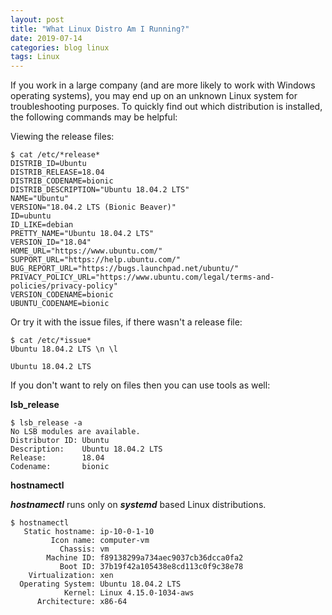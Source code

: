 ```yaml
---
layout: post
title: "What Linux Distro Am I Running?"
date: 2019-07-14
categories: blog linux
tags: Linux
---
```

If you work in a large company (and are more likely to work with Windows operating systems), you may end up on an unknown Linux system for troubleshooting purposes. To quickly find out which distribution is installed, the following commands may be helpful:

Viewing the release files:

```
$ cat /etc/*release*
DISTRIB_ID=Ubuntu
DISTRIB_RELEASE=18.04
DISTRIB_CODENAME=bionic
DISTRIB_DESCRIPTION="Ubuntu 18.04.2 LTS"
NAME="Ubuntu"
VERSION="18.04.2 LTS (Bionic Beaver)"
ID=ubuntu
ID_LIKE=debian
PRETTY_NAME="Ubuntu 18.04.2 LTS"
VERSION_ID="18.04"
HOME_URL="https://www.ubuntu.com/"
SUPPORT_URL="https://help.ubuntu.com/"
BUG_REPORT_URL="https://bugs.launchpad.net/ubuntu/"
PRIVACY_POLICY_URL="https://www.ubuntu.com/legal/terms-and-policies/privacy-policy"
VERSION_CODENAME=bionic
UBUNTU_CODENAME=bionic
```
Or try it with the issue files, if there wasn't a release file:

```
$ cat /etc/*issue*
Ubuntu 18.04.2 LTS \n \l

Ubuntu 18.04.2 LTS
```

If you don't want to rely on files then you can use tools as well:

**lsb_release**

```
$ lsb_release -a
No LSB modules are available.
Distributor ID: Ubuntu
Description:    Ubuntu 18.04.2 LTS
Release:        18.04
Codename:       bionic
```

**hostnamectl**

**_hostnamectl_** runs only on **_systemd_** based Linux distributions.

```
$ hostnamectl
   Static hostname: ip-10-0-1-10
         Icon name: computer-vm
           Chassis: vm
        Machine ID: f89138299a734aec9037cb36dcca0fa2
           Boot ID: 37b19f42a105438e8cd113c0f9c38e78
    Virtualization: xen
  Operating System: Ubuntu 18.04.2 LTS
            Kernel: Linux 4.15.0-1034-aws
      Architecture: x86-64
```